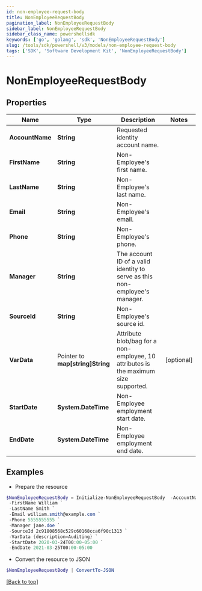 ```yaml
---
id: non-employee-request-body
title: NonEmployeeRequestBody
pagination_label: NonEmployeeRequestBody
sidebar_label: NonEmployeeRequestBody
sidebar_class_name: powershellsdk
keywords: ['go', 'golang', 'sdk', 'NonEmployeeRequestBody'] 
slug: /tools/sdk/powershell/v3/models/non-employee-request-body
tags: ['SDK', 'Software Development Kit', 'NonEmployeeRequestBody']
---
```



# NonEmployeeRequestBody

## Properties

Name | Type | Description | Notes
------------ | ------------- | ------------- | -------------
**AccountName** |  **String** | Requested identity account name. | 
**FirstName** |  **String** | Non-Employee&#39;s first name. | 
**LastName** |  **String** | Non-Employee&#39;s last name. | 
**Email** |  **String** | Non-Employee&#39;s email. | 
**Phone** |  **String** | Non-Employee&#39;s phone. | 
**Manager** |  **String** | The account ID of a valid identity to serve as this non-employee&#39;s manager. | 
**SourceId** |  **String** | Non-Employee&#39;s source id. | 
**VarData** |  Pointer to **map[string]String** | Attribute blob/bag for a non-employee, 10 attributes is the maximum size supported. | [optional] 
**StartDate** |  **System.DateTime** | Non-Employee employment start date. | 
**EndDate** |  **System.DateTime** | Non-Employee employment end date. | 

## Examples

- Prepare the resource
```powershell
$NonEmployeeRequestBody = Initialize-NonEmployeeRequestBody  -AccountName william.smith `
 -FirstName William `
 -LastName Smith `
 -Email william.smith@example.com `
 -Phone 5555555555 `
 -Manager jane.doe `
 -SourceId 2c91808568c529c60168cca6f90c1313 `
 -VarData {description=Auditing} `
 -StartDate 2020-03-24T00:00-05:00 `
 -EndDate 2021-03-25T00:00-05:00
```

- Convert the resource to JSON
```powershell
$NonEmployeeRequestBody | ConvertTo-JSON
```


[[Back to top]](#) 


